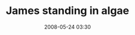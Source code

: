 ---
title: "James standing in algae"
date: 2008-05-24 03:30
location: Lake Phalen
picture: "/assets/camera-roll/2008/05/2008-05-24-james-standing-in-algae/recon-2-032.jpg"
thumbnail: "/assets/camera-roll/2008/05/2008-05-24-james-standing-in-algae/recon-2-032-thumbnail.jpg"
type: picture
tags:
  - photograph
  - James
  - algae
  - Lake Phalen
  - outfall
---